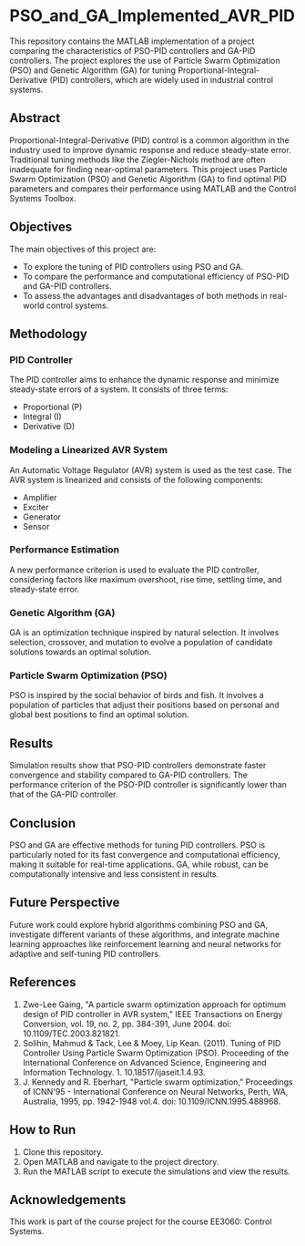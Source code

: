 # PSO_and_GA_Implemented_AVR_PID

This repository contains the MATLAB implementation of a project comparing the characteristics of PSO-PID controllers and GA-PID controllers. The project explores the use of Particle Swarm Optimization (PSO) and Genetic Algorithm (GA) for tuning Proportional-Integral-Derivative (PID) controllers, which are widely used in industrial control systems.

## Abstract

Proportional-Integral-Derivative (PID) control is a common algorithm in the industry used to improve dynamic response and reduce steady-state error. Traditional tuning methods like the Ziegler-Nichols method are often inadequate for finding near-optimal parameters. This project uses Particle Swarm Optimization (PSO) and Genetic Algorithm (GA) to find optimal PID parameters and compares their performance using MATLAB and the Control Systems Toolbox.

## Objectives

The main objectives of this project are:
- To explore the tuning of PID controllers using PSO and GA.
- To compare the performance and computational efficiency of PSO-PID and GA-PID controllers.
- To assess the advantages and disadvantages of both methods in real-world control systems.

## Methodology

### PID Controller

The PID controller aims to enhance the dynamic response and minimize steady-state errors of a system. It consists of three terms:
- Proportional (P)
- Integral (I)
- Derivative (D)

### Modeling a Linearized AVR System

An Automatic Voltage Regulator (AVR) system is used as the test case. The AVR system is linearized and consists of the following components:
- Amplifier
- Exciter
- Generator
- Sensor

### Performance Estimation

A new performance criterion is used to evaluate the PID controller, considering factors like maximum overshoot, rise time, settling time, and steady-state error.

### Genetic Algorithm (GA)

GA is an optimization technique inspired by natural selection. It involves selection, crossover, and mutation to evolve a population of candidate solutions towards an optimal solution.

### Particle Swarm Optimization (PSO)

PSO is inspired by the social behavior of birds and fish. It involves a population of particles that adjust their positions based on personal and global best positions to find an optimal solution.

## Results

Simulation results show that PSO-PID controllers demonstrate faster convergence and stability compared to GA-PID controllers. The performance criterion of the PSO-PID controller is significantly lower than that of the GA-PID controller.

## Conclusion

PSO and GA are effective methods for tuning PID controllers. PSO is particularly noted for its fast convergence and computational efficiency, making it suitable for real-time applications. GA, while robust, can be computationally intensive and less consistent in results.

## Future Perspective

Future work could explore hybrid algorithms combining PSO and GA, investigate different variants of these algorithms, and integrate machine learning approaches like reinforcement learning and neural networks for adaptive and self-tuning PID controllers.

## References

1. Zwe-Lee Gaing, "A particle swarm optimization approach for optimum design of PID controller in AVR system," IEEE Transactions on Energy Conversion, vol. 19, no. 2, pp. 384-391, June 2004. doi: 10.1109/TEC.2003.821821.
2. Solihin, Mahmud & Tack, Lee & Moey, Lip Kean. (2011). Tuning of PID Controller Using Particle Swarm Optimization (PSO). Proceeding of the International Conference on Advanced Science, Engineering and Information Technology. 1. 10.18517/ijaseit.1.4.93.
3. J. Kennedy and R. Eberhart, "Particle swarm optimization," Proceedings of ICNN'95 - International Conference on Neural Networks, Perth, WA, Australia, 1995, pp. 1942-1948 vol.4. doi: 10.1109/ICNN.1995.488968.

## How to Run

1. Clone this repository.
2. Open MATLAB and navigate to the project directory.
3. Run the MATLAB script to execute the simulations and view the results.

## Acknowledgements
This work is part of the course project for the course EE3060: Control Systems.
